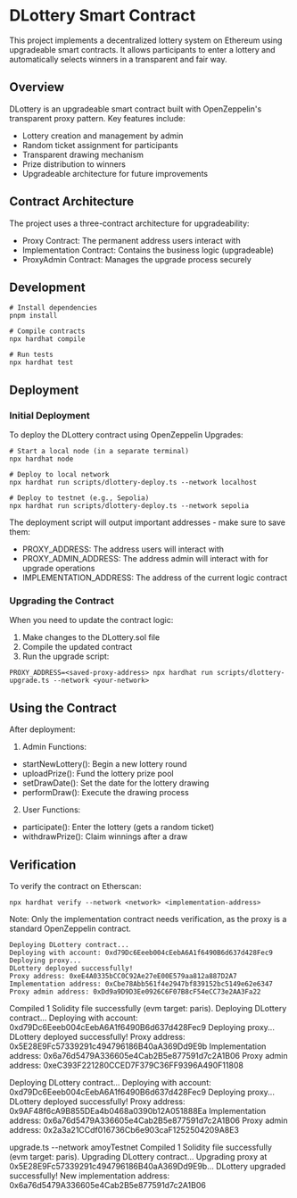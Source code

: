 # DLottery Smart Contract
This project implements a decentralized lottery system on Ethereum using upgradeable smart contracts. It allows participants to enter a lottery and automatically selects winners in a transparent and fair way.

## Overview
DLottery is an upgradeable smart contract built with OpenZeppelin's transparent proxy pattern. Key features include:

- Lottery creation and management by admin
- Random ticket assignment for participants
- Transparent drawing mechanism
- Prize distribution to winners
- Upgradeable architecture for future improvements

## Contract Architecture
The project uses a three-contract architecture for upgradeability:

- Proxy Contract: The permanent address users interact with
- Implementation Contract: Contains the business logic (upgradeable)
- ProxyAdmin Contract: Manages the upgrade process securely

## Development
```shell
# Install dependencies
pnpm install

# Compile contracts
npx hardhat compile

# Run tests
npx hardhat test
```

## Deployment
### Initial Deployment
To deploy the DLottery contract using OpenZeppelin Upgrades:
```shell
# Start a local node (in a separate terminal)
npx hardhat node

# Deploy to local network
npx hardhat run scripts/dlottery-deploy.ts --network localhost

# Deploy to testnet (e.g., Sepolia)
npx hardhat run scripts/dlottery-deploy.ts --network sepolia
```

The deployment script will output important addresses - make sure to save them:
- PROXY_ADDRESS: The address users will interact with
- PROXY_ADMIN_ADDRESS: The address admin will interact with for upgrade operations
- IMPLEMENTATION_ADDRESS: The address of the current logic contract

### Upgrading the Contract
When you need to update the contract logic:

1. Make changes to the DLottery.sol file
2. Compile the updated contract
3. Run the upgrade script:
```shell
PROXY_ADDRESS=<saved-proxy-address> npx hardhat run scripts/dlottery-upgrade.ts --network <your-network>
```

## Using the Contract
After deployment:
1. Admin Functions:
- startNewLottery(): Begin a new lottery round
- uploadPrize(): Fund the lottery prize pool
- setDrawDate(): Set the date for the lottery drawing
- performDraw(): Execute the drawing process
2. User Functions:
- participate(): Enter the lottery (gets a random ticket)
- withdrawPrize(): Claim winnings after a draw

## Verification
To verify the contract on Etherscan:
```shell
npx hardhat verify --network <network> <implementation-address>
```

Note: Only the implementation contract needs verification, as the proxy is a standard OpenZeppelin contract.


```
Deploying DLottery contract...
Deploying with account: 0xd79Dc6Eeeb004cEebA6A1f6490B6d637d428Fec9
Deploying proxy...
DLottery deployed successfully!
Proxy address: 0xeE4A0335bCC0C92Ae27eE00E579aa812a887D2A7
Implementation address: 0xCbe78Abb561f4e2947bf839152bc5149e62e6347
Proxy admin address: 0xDd9a9D9D3Ee0926C6F07B8cF54eCC73e2AA3Fa22
```


Compiled 1 Solidity file successfully (evm target: paris).
Deploying DLottery contract...
Deploying with account: 0xd79Dc6Eeeb004cEebA6A1f6490B6d637d428Fec9
Deploying proxy...
DLottery deployed successfully!
Proxy address: 0x5E28E9Fc57339291c494796186B40aA369Dd9E9b
Implementation address: 0x6a76d5479A336605e4Cab2B5e877591d7c2A1B06
Proxy admin address: 0xeC393F221280CCED7F379C36FF9396A490F11808


Deploying DLottery contract...
Deploying with account: 0xd79Dc6Eeeb004cEebA6A1f6490B6d637d428Fec9
Deploying proxy...
DLottery deployed successfully!
Proxy address: 0x9AF48f6cA9B855DEa4b0468a0390b12A051888Ea
Implementation address: 0x6a76d5479A336605e4Cab2B5e877591d7c2A1B06
Proxy admin address: 0x2a3a21CCdf016736Cb6e903caF1252504209A8E3


upgrade.ts --network  amoyTestnet
Compiled 1 Solidity file successfully (evm target: paris).
Upgrading DLottery contract...
Upgrading proxy at 0x5E28E9Fc57339291c494796186B40aA369Dd9E9b...
DLottery upgraded successfully!
New implementation address: 0x6a76d5479A336605e4Cab2B5e877591d7c2A1B06